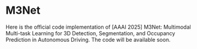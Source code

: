 # M3Net
Here is the official code implementation of [AAAI 2025] M3Net: Multimodal Multi-task Learning for 3D Detection, Segmentation, and
Occupancy Prediction in Autonomous Driving. The code will be available soon.

